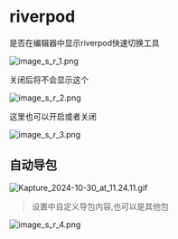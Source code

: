 # riverpod

是否在编辑器中显示riverpod快速切换工具


![image_s_r_1.png](image_s_r_1.png)


关闭后将不会显示这个

![image_s_r_2.png](image_s_r_2.png)


这里也可以开启或者关闭

![image_s_r_3.png](image_s_r_3.png)


## 自动导包

![Kapture_2024-10-30_at_11.24.11.gif](Kapture_2024-10-30_at_11.24.11.gif)

> 设置中自定义导包内容,也可以是其他包

![image_s_r_4.png](image_s_r_4.png)